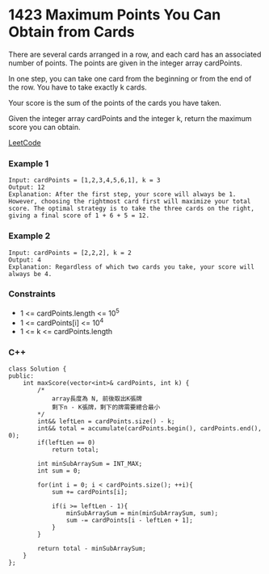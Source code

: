 # 1423 Maximum Points You Can Obtain from Cards

There are several cards arranged in a row, and each card has an associated number of points. The points are given in the integer array cardPoints.

In one step, you can take one card from the beginning or from the end of the row. You have to take exactly k cards.

Your score is the sum of the points of the cards you have taken.

Given the integer array cardPoints and the integer k, return the maximum score you can obtain.
 
[LeetCode](https://leetcode.cn/problems/moving-stones-until-consecutive/)

### Example 1

```
Input: cardPoints = [1,2,3,4,5,6,1], k = 3
Output: 12
Explanation: After the first step, your score will always be 1. However, choosing the rightmost card first will maximize your total score. The optimal strategy is to take the three cards on the right, giving a final score of 1 + 6 + 5 = 12.
```

### Example 2

```
Input: cardPoints = [2,2,2], k = 2
Output: 4
Explanation: Regardless of which two cards you take, your score will always be 4.
```

### Constraints

* 1 <= cardPoints.length <= 10<sup>5</sup>
* 1 <= cardPoints[i] <= 10<sup>4</sup>
* 1 <= k <= cardPoints.length



### C++ 

```
class Solution {
public:
    int maxScore(vector<int>& cardPoints, int k) {
        /*
            array長度為 N, 前後取出K張牌
            剩下n - K張牌，剩下的牌需要總合最小
        */
        int&& leftLen = cardPoints.size() - k;
        int&& total = accumulate(cardPoints.begin(), cardPoints.end(), 0);
        if(leftLen == 0)
            return total;

        int minSubArraySum = INT_MAX;
        int sum = 0;

        for(int i = 0; i < cardPoints.size(); ++i){
            sum += cardPoints[i];

            if(i >= leftLen - 1){
                minSubArraySum = min(minSubArraySum, sum);
                sum -= cardPoints[i - leftLen + 1];
            }
        }

        return total - minSubArraySum;
    }
};
```